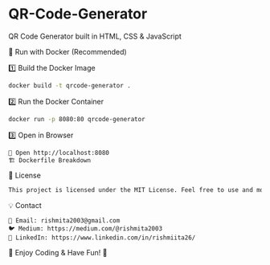 # QR-Code-Generator
QR Code Generator built in HTML, CSS &amp; JavaScript

🐳 Run with Docker (Recommended)

1️⃣ Build the Docker Image
```bash
docker build -t qrcode-generator .
```
2️⃣ Run the Docker Container
```bash
docker run -p 8080:80 qrcode-generator
```
3️⃣ Open in Browser
```bash
🚀 Open http://localhost:8080
🏗️ Dockerfile Breakdown
```

📜 License
 ```bash
This project is licensed under the MIT License. Feel free to use and modify it.
```
💡 Contact
```bsh
📧 Email: rishmita2003@gmail.com
🐦 Medium: https://medium.com/@rishmita2003
💼 LinkedIn: https://www.linkedin.com/in/rishmiita26/
```
🚀 Enjoy Coding & Have Fun! 🎉

